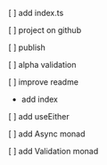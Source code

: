 [ ] add index.ts

[ ] project on github

[ ] publish

[ ] alpha validation

[ ] improve readme
* add index

[ ] add useEither

[ ] add Async monad

[ ] add Validation monad
